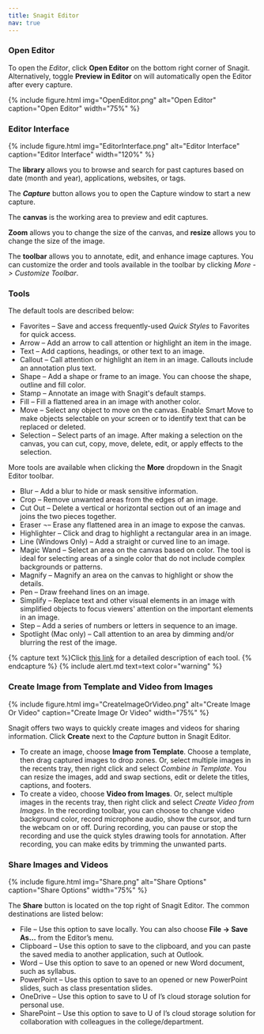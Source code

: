 ```yaml
---
title: Snagit Editor
nav: true
--- 
```

### Open Editor

To open the _Editor_, click **Open Editor** on the bottom right corner of Snagit. Alternatively, toggle **Preview in Editor** on will automatically open the Editor after every capture.

{% include figure.html img="OpenEditor.png" alt="Open Editor" caption="Open Editor" width="75%" %}

### Editor Interface

{% include figure.html img="EditorInterface.png" alt="Editor Interface" caption="Editor Interface" width="120%" %}

The **library** allows you to browse and search for past captures based on date (month and year), applications, websites, or tags.

The **_Capture_** button allows you to open the Capture window to start a new capture. 

The **canvas** is the working area to preview and edit captures. 

**Zoom** allows you to change the size of the canvas, and **resize** allows you to change the size of the image.

The **toolbar** allows you to annotate, edit, and enhance image captures. You can customize the order and tools available in the toolbar by clicking _More -> Customize Toolbar_. 

### Tools
The default tools are described below:
- Favorites – Save and access frequently-used _Quick Styles_ to Favorites for quick access.
- Arrow – Add an arrow to call attention or highlight an item in the image.
- Text – Add captions, headings, or other text to an image.
- Callout – Call attention or highlight an item in an image. Callouts include an annotation plus text.
- Shape – Add a shape or frame to an image. You can choose the shape, outline and fill color.
- Stamp – Annotate an image with Snagit's default stamps.
- Fill – Fill a flattened area in an image with another color.
- Move – Select any object to move on the canvas. Enable Smart Move to make objects selectable on your screen or to identify text that can be replaced or deleted.
- Selection – Select parts of an image. After making a selection on the canvas, you can cut, copy, move, delete, edit, or apply effects to the selection.

More tools are available when clicking the **More** dropdown in the Snagit Editor toolbar.
- Blur – Add a blur to hide or mask sensitive information.
- Crop – Remove unwanted areas from the edges of an image.
- Cut Out – Delete a vertical or horizontal section out of an image and joins the two pieces together.
- Eraser ¬– Erase any flattened area in an image to expose the canvas.
- Highlighter – Click and drag to highlight a rectangular area in an image.
- Line (Windows Only) – Add a straight or curved line to an image.
- Magic Wand – Select an area on the canvas based on color. The tool is ideal for selecting areas of a single color that do not include complex backgrounds or patterns.
- Magnify – Magnify an area on the canvas to highlight or show the details.
- Pen – Draw freehand lines on an image.
- Simplify – Replace text and other visual elements in an image with simplified objects to focus viewers' attention on the important elements in an image.
- Step – Add a series of numbers or letters in sequence to an image.
- Spotlight (Mac only) – Call attention to an area by dimming and/or blurring the rest of the image.

{% capture text %}Click 
<a href="https://support.techsmith.com/hc/en-us/articles/360050196172" target="_blank" rel="noopener noreferrer">this link</a> for a detailed description of each tool.
{% endcapture %}
{% include alert.md text=text color="warning" %}

### Create Image from Template and Video from Images

{% include figure.html img="CreateImageOrVideo.png" alt="Create Image Or Video" caption="Create Image Or Video" width="75%" %}

Snagit offers two ways to quickly create images and videos for sharing information. Click **Create** next to the _Capture_ button in Snagit Editor. 
- To create an image, choose **Image from Template**. Choose a template, then drag captured images to drop zones. Or, select multiple images in the recents tray, then right click and select *Combine in Template*. You can resize the images, add and swap sections, edit or delete the titles, captions, and footers. 
- To create a video, choose **Video from Images**. Or, select multiple images in the recents tray, then right click and select *Create Video from Images*. In the recording toolbar, you can choose to change video background color, record microphone audio, show the cursor, and turn the webcam on or off. During recording, you can pause or stop the recording and use the quick styles drawing tools for annotation. After recording, you can make edits by trimming the unwanted parts.

### Share Images and Videos

{% include figure.html img="Share.png" alt="Share Options" caption="Share Options" width="75%" %}

The **Share** button is located on the top right of Snagit Editor. The common destinations are listed below:
- File – Use this option to save locally. You can also choose **File -> Save As…** from the Editor’s menu.
- Clipboard – Use this option to save to the clipboard, and you can paste the saved media to another application, such at Outlook. 
- Word – Use this option to save to an opened or new Word document, such as syllabus.
- PowerPoint – Use this option to save to an opened or new PowerPoint slides, such as class presentation slides. 
- OneDrive – Use this option to save to U of I’s cloud storage solution for personal use.
- SharePoint – Use this option to save to U of I’s cloud storage solution for collaboration with colleagues in the college/department.
